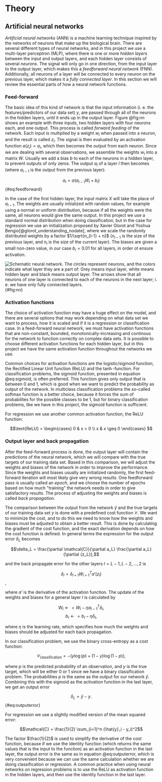 # Theory

## Artificial neural networks

*Artificial neural networks* (ANN) is a machine learning technique inspired by
the networks of neurons that make up the biological brain. There are several
different types of neural networks, and in this project we use a
multi-layer perceptron (MLP), where there is one or more *hidden layers* between
the input and output layers, and each hidden layer consists of several
*neurons*. The signal will only go in one direction, from the input layer to
the output layer, which makes this a *feedforward neural network* (FNN).
Additionally, all neurons of a layer will be connected to every neuron on the
previous layer, which makes it a *fully connected layer*. In this section we
will review the essential parts of how a neural network functions.


### Feed-forward

The basic idea of this kind of network is that the input information (i. e. the
features/predictors of our data set) $y$, are passed through all of the neurons in
the hidden layers, until it ends up in the output layer. Figure @fig:nn shows
an example with three inputs, two hidden layers with four neurons each, and one
output. This process is called *forward feeding* of the network. Each input is
multiplied by a weight $w_i$ when passed into a neuron, and the result is
called $z_i$. The signal is then evaluated by an activation function $a(z_i) =
a_i$, which then becomes the output from each neuron. Since we are dealing with
several observations, we assemble the weights $w_i$ into a matrix $W$. Usually
we add a bias $b$ to each of the neurons in a hidden layer, to prevent outputs
of only zeros. The output $a_l$ of a layer $l$ then becomes (where $a_{l-1}$ is the
output from the previous layer):

$$a_l = a(a_{l-1} W_l + b_l)$${#eq:feedforward}

In the case of the first hidden layer, the input matrix $X$ will take the place
of $a_{l-1}$. The weights are usually initialized with random
values, for example using a normal or uniform distribution, because if all the
weights were the same, all neurons would give the same output. In this project
we use a standard normal distribution when doing classification, but in the
case for regression we use an initialization proposed by Xavier Glorot and
Yoshua Bengio[@glorot_understanding_nodate], where we scale the
randomly distributed weights by a factor $1/\sqrt{n_{l-1} + n}$ ($n_{l-1}$ is
the size of the previous layer, and $n_l$ is the size of the current layer).
The biases are given a small non-zero value, in our case $b_i = 0.01$ for all
layers, in order ot ensure activation.

![Schematic neural network. The circles represent neurons, and the colors
indicate what layer they are a part of: Grey means input layer, white means
hidden layer and black means output layer. The arrows show that all neurons of
one layer is connected to each of the neurons in the next layer; i. e. we have
only fully connected layers.](figs/neural-network.png){#fig:nn}



### Activation functions

The choice of activation function may have a huge effect on the model, and
there are several options that may work depending on what data set we want to
process, how it is scaled and if it is a regression or classification case. In
a feed-forward neural network, we must have activation functions that are
non-constant, bounded, monotonically-increasing and continous for the network
to function correctly on complex data sets. It is possible to choose different
activation functions for each hidden layer, but in this project we have the
same activation function throughout the networks we use.

Common choices for activation functions are the logistic/sigmoid function, the
Rectified Linear Unit function (ReLU) and the $\tanh$-function. For
classification problems, the sigmoid function, presented in equation
@eq:sigmoid, is often preferred. This function gives only output that is
between $0$ and $1$, which is good when we want to predict the probability as
output of the network. In multiclass classification problems the so-called
softmax function is a better choice, because it forces the sum of probabilites
for the possible classes to be 1, but for binary classification problems, like
we have in this project, the sigmoid function is sufficient.

For regression we use another common activation function, the ReLU function:

$$\text{ReLU} = \begin{cases}
    0 & x < 0 \\
    x & x \geq 0
\end{cases}
$$


### Output layer and back propagation

After the feed-forward process is done, the output layer will contain the
predictions of the neural network, which we will compare with the true targets
of our training data set. Based in this comparison, we will adjust the weights
and biases of the network in order to improve the performance. Since the
weights and biases usually are initialized randomly, the first feed-forward
iteration will most likely give very wrong results. One feedforward pass is
usually called an *epoch*, and we choose the number of epochs based on how much
"training" the network needs in order to give satisfactory results. The process
of adjusting the weights and biases is called *back propagation*.

The comparison between the output from the network $\hat{y}$ and the true
targets of our training data set $y$ is done with a predefined cost
function $\mathcal{C}$. We want to minimize the
cost, and to do this we need to know how the weights and biases must be
adjusted to obtain a better result. This is done by calculating the gradient of
the cost function, and the exact derivation depends on how the cost function is
defined. In general terms the expression for the output error $\delta_L$ becomes

$$\delta_L = \frac{\partial \mathcal{C}}{\partial a_L} \frac{\partial
a_L}{\partial {z_L}},$$

and the back propagate error for the other layers $l = L-1, L-2, ..., 2$ is

$$\delta_l = \delta_{l+1} W_{l+1}^T a'(z_l)$$,

where $a'$ is the derivative of the activation function. The update of the weights and biases for a general layer $l$ is calculated by

$$W_l \leftarrow = W_l - \eta a_{l-1}^T \delta_l,$$
$$b_l \leftarrow = b_l - \eta \delta_l,$$

where $\eta$ is the learning rate, which specifies how much the weights and
biases should be adjusted for each back propagation.

In our classification problem, we use the binary cross-entropy as a cost
function:

$$\mathcal{C}_{\text{classification}} = - (y \log (p) + (1-y) \log (1 - p)),$$

where $p$ is the predicted probability of an observation, and $y$ is the true
target, which will be either $0$ or $1$ since we have a binary classification
problem. The probabilities $p$ is the same as the output for our network
$\hat{y}$. Combining this with the sigmoid as the activation function in the
last layer, we get an output error

$$\delta_L = \hat{y} - y.$${#eq:outputerror}

For regression we use a slightly modified version of the mean squared error:

$$\mathcal{C} = \frac{1}{2} \sum_{i=1}^n (\hat{y}_i - y_i)^2$$

The factor $\frac{1}{2}$ is used to simplify the derivative of the
cost function, because if we use the identity function (which returns the same
values that is the input to the function) as an activation function in the last
layer, the output error is the same as in equation @eq:outputerror, which is
very convenient because we can use the same calculation whether we are doing
classification or regression. A common practice when using neural networks on
regression problems is to use the ReLU as activation function in the hidden
layers, and then use the identity function in the last layer.

<!-- \footnote{This is the default behaviour of Scikit-Learn's implementation of
\texttt{MLPRegressor}, which trains a neural network for regression cases.} -->


